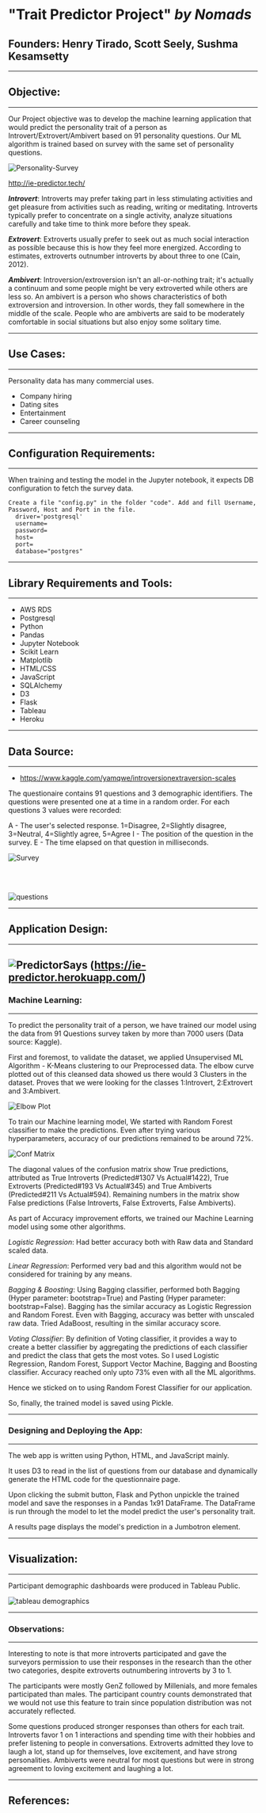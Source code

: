 # **"Trait Predictor Project" _by Nomads_**


## **Founders:** Henry Tirado, Scott Seely, Sushma Kesamsetty
---


## **Objective**:
---

Our Project objective was to develop the machine learning application that would predict the personality trait of a person as Introvert/Extrovert/Ambivert based on 91 personality questions. Our ML algorithm is trained based on survey with the same set of personality questions. 

![Personality-Survey](html/img/depan.jpg)

http://ie-predictor.tech/

**_Introvert_**:  Introverts may prefer taking part in less stimulating activities and get pleasure from activities such as reading, writing or meditating.  Introverts typically prefer to concentrate on a single activity, analyze situations carefully and take time to think more before they speak.

**_Extrovert_**:  Extroverts usually prefer to seek out as much social interaction as possible because this is how they feel more energized. According to estimates, extroverts outnumber introverts by about three to one (Cain, 2012).

**_Ambivert_**:  Introversion/extroversion isn't an all-or-nothing trait; it's actually a continuum and some people might be very extroverted while others are less so.
An ambivert is a person who shows characteristics of both extroversion and introversion. In other words, they fall somewhere in the middle of the scale. People who are ambiverts are said to be moderately comfortable in social situations but also enjoy some solitary time.

---
## **Use Cases**:
---
Personality data has many commercial uses.
- Company hiring
- Dating sites
- Entertainment
- Career counseling

---
## **Configuration Requirements**:
---

When training and testing the model in the Jupyter notebook, it expects DB configuration to fetch the survey data.

    Create a file "config.py" in the folder "code". Add and fill Username, Password, Host and Port in the file.
      driver='postgresql'
      username=
      password=
      host= 
      port= 
      database="postgres" 

---        
## **Library Requirements and Tools**:
---

- AWS RDS
- Postgresql
- Python
- Pandas
- Jupyter Notebook
- Scikit Learn
- Matplotlib
- HTML/CSS
- JavaScript
- SQLAlchemy
- D3
- Flask
- Tableau
- Heroku

---
## **Data Source**: 
---
- https://www.kaggle.com/yamqwe/introversionextraversion-scales

The questionaire contains 91 questions and 3 demographic identifiers. The questions were presented one at a time in a random order. For each questions 3 values were recorded:



A - The user's selected response. 1=Disagree, 2=Slightly disagree, 3=Neutral, 4=Slightly agree, 5=Agree
I - The position of the question in the survey.
E - The time elapsed on that question in milliseconds.

![Survey](images/Questionnaire.png)

<br><br>

![questions](images/Questions_all.png)


---
## **Application Design**:
---
![PredictorSays](https://user-images.githubusercontent.com/656837/146631316-01a3eccc-166f-420c-8e44-18dd7089fea2.png)
(https://ie-predictor.herokuapp.com/)
---
### **Machine Learning**:
---

To predict the personality trait of a person, we have trained our model using the data from 91 Questions survey taken by more than 7000 users (Data source: Kaggle).

First and foremost, to validate the dataset, we applied Unsupervised ML Algorithm - K-Means clustering to our Preprocessed data. The elbow curve plotted out of this cleansed data showed us there would 3 Clusters in the dataset. Proves that we were looking for the classes 1:Introvert, 2:Extrovert and 3:Ambivert.

![Elbow Plot ](images/Elbow-plot-k-Means-Cluster.png)

To train our Machine learning model, We started with Random Forest classifier to make the predictions. Even after trying various hyperparameters, accuracy of our predictions remained to be around 72%.

![Conf Matrix](images/ConfMatrix-Introvert-Extrovert-Ambivert.png)

The diagonal values of the confusion matrix show True predictions, attributed as True Introverts (Predicted#1307 Vs Actual#1422), True Extroverts (Predicted#193 Vs Actual#345) and True Ambiverts (Predicted#211 Vs Actual#594). Remaining numbers in the matrix show False predictions (False Introverts, False Extroverts, False Ambiverts).

As part of Accuracy improvement efforts, we trained our Machine Learning model using some other algorithms.

_Logistic Regression_: Had better accuracy both with Raw data and Standard scaled data.

_Linear Regression_: Performed very bad and this algorithm would not be considered for training by any means.

_Bagging & Boosting_: Using Bagging classifier, performed both Bagging (Hyper parameter: bootstrap=True) and Pasting (Hyper parameter: bootstrap=False). Bagging has the similar accuracy as Logistic Regression and Random Forest. Even with Bagging, accuracy was better with unscaled raw data. Tried AdaBoost, resulting in the similar accuracy score.

_Voting Classifier_: By definition of Voting classifier, it provides a way to create a better classifier by aggregating the predictions of each classifier and predict the class that gets the most votes. So I used Logistic Regression, Random Forest, Support Vector Machine, Bagging and Boosting classifier. Accuracy reached only upto 73% even with all the ML algorithms.

Hence we sticked on to using Random Forest Classifier for our application.

So, finally, the trained model is saved using Pickle.

---
### **Designing and Deploying the App**:
---
The web app is written using Python, HTML, and JavaScript mainly.  

It uses D3 to read in the list of questions from our database and dynamically generate the HTML code for the questionnaire page.  

Upon clicking the submit button, Flask and Python unpickle the trained model and save the responses in a Pandas 1x91 DataFrame.  The DataFrame is run through the model to let the model predict the user's personality trait.

A results page displays the model's prediction in a Jumbotron element.

---
## **Visualization**:
---

Participant demographic dashboards were produced in Tableau Public.

![tableau demographics](https://github.com/scottdseely/ML_Project/blob/main/images/Participant%20Demographics.png)

---
### **Observations**:
---

Interesting to note is that more introverts participated and gave the surveyors permission to use their responses in the research than the other two categories, despite extroverts outnumbering introverts by 3 to 1.

The participants were mostly GenZ followed by Millenials, and more females participated than males.  The participant country counts demonstrated that we would not use this feature to train since population distribution was not accurately reflected.

Some questions produced stronger responses than others for each trait. Introverts favor 1 on 1 interactions and spending time with their hobbies and prefer listening to people in conversations.  Extroverts admitted they love to laugh a lot, stand up for themselves, love excitement, and have strong personalities.  Ambiverts were neutral for most questions but were in strong agreement to loving excitement and laughing a lot.
****



## **References**:

